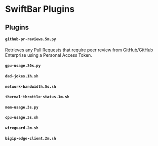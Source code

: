 # SwiftBar Plugins

## Plugins

#### `github-pr-reviews.5m.py`

Retrieves any Pull Requests that require peer review from GitHub/GitHub Enterprise using a Personal Access Token.



#### `gpu-usage.30s.py`

#### `dad-jokes.1h.sh`

#### `network-bandwidth.5s.sh`

#### `thermal-throttle-status.1m.sh`

#### `mem-usage.3s.py`

#### `cpu-usage.3s.sh`

#### `wireguard.2m.sh`

#### `bigip-edge-client.2m.sh`

